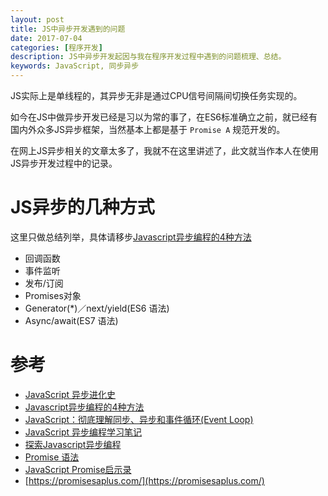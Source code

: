 ```yaml
---
layout: post
title: JS中异步开发遇到的问题
date: 2017-07-04
categories: [程序开发]
description: JS中异步开发起因与我在程序开发过程中遇到的问题梳理、总结。
keywords: JavaScript, 同步异步
---
```


JS实际上是单线程的，其异步无非是通过CPU信号间隔间切换任务实现的。

如今在JS中做异步开发已经是习以为常的事了，在ES6标准确立之前，就已经有国内外众多JS异步框架，当然基本上都是基于 `Promise A` 规范开发的。

在网上JS异步相关的文章太多了，我就不在这里讲述了，此文就当作本人在使用JS异步开发过程中的记录。

# JS异步的几种方式

这里只做总结列举，具体请移步[Javascript异步编程的4种方法][js-asnyc-4-types]

* 回调函数
* 事件监听
* 发布/订阅
* Promises对象
* Generator(*)／next/yield(ES6 语法)
* Async/await(ES7 语法)


# 参考

* [JavaScript 异步进化史](http://div.io/topic/1802)
* [Javascript异步编程的4种方法][js-asnyc-4-types]
* [JavaScript：彻底理解同步、异步和事件循环(Event Loop)](https://segmentfault.com/a/1190000004322358)
* [JavaScript 异步编程学习笔记](https://github.com/riskers/blog/issues/22)
* [探索Javascript异步编程](http://web.jobbole.com/82291/)
* [Promise 语法](https://developer.mozilla.org/zh-CN/docs/Web/JavaScript/Reference/Global_Objects/Promise)
* [JavaScript Promise启示录](http://www.csdn.net/article/2014-05-28/2819979-JavaScript-Promise)
* [https://promisesaplus.com/](https://promisesaplus.com/)



[js-asnyc-4-types]:http://www.ruanyifeng.com/blog/2012/12/asynchronous＿javascript.html
